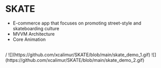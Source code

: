 # SKATE
- E-commerce app that focuses on promoting street-style and skateboarding culture
- MVVM Architecture
- Core Animation
<br />
/
![](https://github.com/xcalimur/SKATE/blob/main/skate_demo_1.gif)
![](https://github.com/xcalimur/SKATE/blob/main/skate_demo_2.gif)
